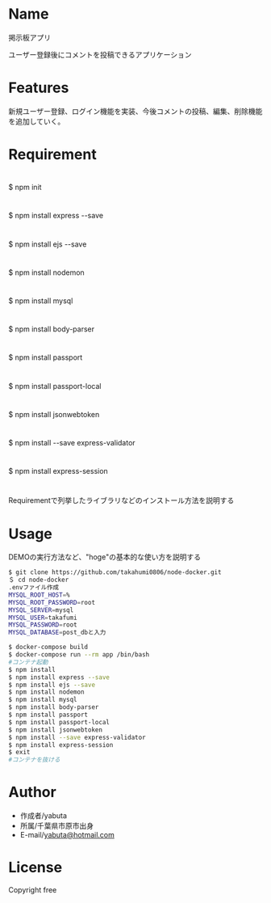# Name 
 
掲示板アプリ
 
ユーザー登録後にコメントを投稿できるアプリケーション
  
# Features
 
新規ユーザー登録、ログイン機能を実装、今後コメントの投稿、編集、削除機能を追加していく。
 
# Requirement
#
$ npm init
#
$ npm install express --save
#
$ npm install ejs --save
#
$ npm install nodemon
#
$ npm install mysql
#
$ npm install body-parser
#
$ npm install passport
#
$ npm install passport-local
#
$ npm install jsonwebtoken
#
$ npm install --save express-validator
#
$ npm install express-session
#
 
Requirementで列挙したライブラリなどのインストール方法を説明する
 

# Usage
 
DEMOの実行方法など、"hoge"の基本的な使い方を説明する
 
```bash
$ git clone https://github.com/takahumi0806/node-docker.git
＄ cd node-docker
.envファイル作成
MYSQL_ROOT_HOST=%
MYSQL_ROOT_PASSWORD=root
MYSQL_SERVER=mysql
MYSQL_USER=takafumi
MYSQL_PASSWORD=root
MYSQL_DATABASE=post_dbと入力

$ docker-compose build
$ docker-compose run --rm app /bin/bash
#コンテナ起動
$ npm install
$ npm install express --save
$ npm install ejs --save
$ npm install nodemon
$ npm install mysql
$ npm install body-parser
$ npm install passport
$ npm install passport-local
$ npm install jsonwebtoken
$ npm install --save express-validator
$ npm install express-session
$ exit
#コンテナを抜ける
```
# Author
* 作成者/yabuta
* 所属/千葉県市原市出身
* E-mail/yabuta@hotmail.com
 
# License

Copyright free
